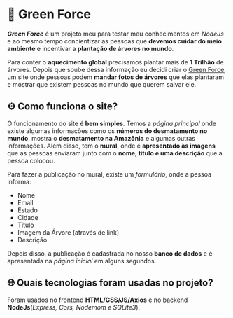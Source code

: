 # 🌳 Green Force
***Green Force*** é um projeto meu para testar meu conhecimentos em *NodeJs* e ao mesmo tempo concientizar as pessoas que **devemos cuidar do meio ambiente** e incentivar a **plantação de árvores no mundo**.

Para conter o **aquecimento global** precisamos plantar mais de **1 Trilhão** de árvores. Depois que soube dessa informação eu decidi criar o [Green Force](https://green-force-project.glitch.me/), um site onde pessoas podem **mandar fotos de árvores** que elas plantaram e mostrar que existem pessoas no mundo que querem salvar ele.

## ⚙️ Como funciona o site?

O funcionamento do site é **bem simples**. Temos a *página principal* onde existe algumas informações como os **números do desmatamento no mundo**, mostra o **desmatamento na Amazônia** e algumas outras informações. Além disso, tem o **mural**, onde é **apresentado às imagens** que as pessoas enviaram junto com o **nome, título e uma descrição** que a pessoa colocou.

Para fazer a publicação no mural, existe um *formulário*, onde a pessoa informa:
- Nome
- Email
- Estado
- Cidade
- Título
- Imagem da Árvore (através de link)
- Descrição

Depois disso, a publicação é cadastrada no nosso **banco de dados** e é apresentada na *página inicial* em alguns segundos.

## 🌐 Quais tecnologias foram usadas no projeto?

Foram usados no frontend **HTML/CSS/JS/Axios** e no backend **NodeJs**(*Express, Cors, Nodemom e SQLite3*).


